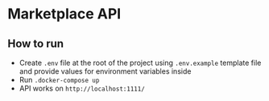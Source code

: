 # Marketplace API

## How to run




- Create `.env` file at the root of the project using `.env.example` template file and provide values for environment variables inside
- Run `.docker-compose up`
- API works on `http://localhost:1111/`

